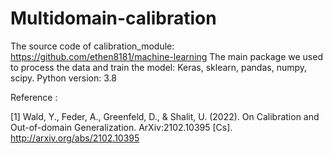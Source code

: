 # Multidomain-calibration
The source code of calibration_module: https://github.com/ethen8181/machine-learning
The main package we used to process the data and train the model: Keras, sklearn, pandas, numpy, scipy.
Python version: 3.8

Reference :

[1] Wald, Y., Feder, A., Greenfeld, D., & Shalit, U. (2022). On Calibration and Out-of-domain Generalization. ArXiv:2102.10395 [Cs]. http://arxiv.org/abs/2102.10395
